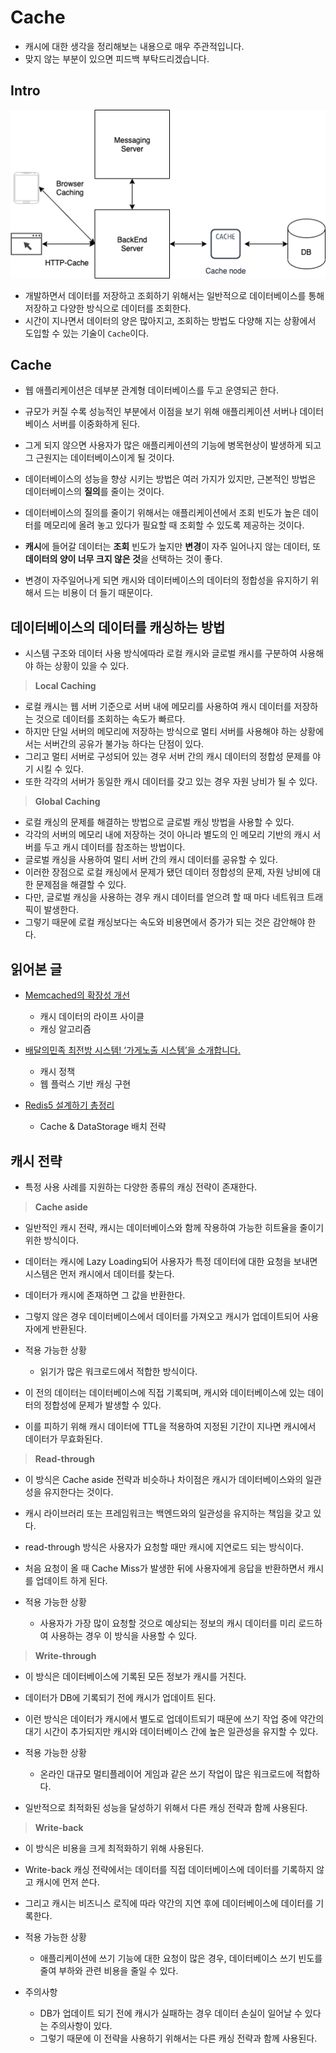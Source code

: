 # Cache

- 캐시에 대한 생각을 정리해보는 내용으로 매우 주관적입니다.
- 맞지 않는 부분이 있으면 피드백 부탁드리겠습니다.

## Intro

![애플리케이션에서 캐싱이 적용되는 다양한 상황](images/caching.png)

- 개발하면서 데이터를 저장하고 조회하기 위해서는 일반적으로 데이터베이스를 통해 저장하고 다양한 방식으로 데이터를 조회한다.
- 시간이 지나면서 데이터의 양은 많아지고, 조회하는 방법도 다양해 지는 상황에서 도입할 수 있는 기술이 `Cache`이다.

## Cache

- 웹 애플리케이션은 데부분 관계형 데이터베이스를 두고 운영되곤 한다.
- 규모가 커질 수록 성능적인 부분에서 이점을 보기 위해 애플리케이션 서버나 데이터베이스 서버를 이중화하게 된다.
- 그게 되지 않으면 사용자가 많은 애플리케이션의 기능에 병목현상이 발생하게 되고 그 근원지는 데이터베이스이게 될 것이다.

- 데이터베이스의 성능을 향상 시키는 방법은 여러 가지가 있지만, 근본적인 방법은 데이터베이스의 **질의**를 줄이는 것이다.
- 데이터베이스의 질의를 줄이기 위해서는 애플리케이션에서 조회 빈도가 높은 데이터를 메모리에 올려 놓고 있다가 필요할 때 조회할 수 있도록 제공하는 것이다.
- **캐시**에 들어갈 데이터는 **조회** 빈도가 높지만 **변경**이 자주 일어나지 않는 데이터, 또 **데이터의 양이 너무 크지 않은 것**을 선택하는 것이 좋다.

- 변경이 자주일어나게 되면 캐시와 데이터베이스의 데이터의 정합성을 유지하기 위해서 드는 비용이 더 들기 때문이다.

## 데이터베이스의 데이터를 캐싱하는 방법

- 시스템 구조와 데이터 사용 방식에따라 로컬 캐시와 글로벌 캐시를 구분하여 사용해야 하는 상황이 있을 수 있다.

> **Local Caching**

- 로컬 캐시는 웹 서버 기준으로 서버 내에 메모리를 사용하여 캐시 데이터를 저장하는 것으로 데이터를 조회하는 속도가 빠르다.
- 하지만 단일 서버의 메모리에 저장하는 방식으로 멀티 서버를 사용해야 하는 상황에서는 서버간의 공유가 불가능 하다는 단점이 있다.
- 그리고 멀티 서버로 구성되어 있는 경우 서버 간의 캐시 데이터의 정합성 문제를 야기 시킬 수 있다.
- 또한 각각의 서버가 동일한 캐시 데이터를 갖고 있는 경우 자원 낭비가 될 수 있다.

> **Global Caching**

- 로컬 캐싱의 문제를 해결하는 방법으로 글로벌 캐싱 방법을 사용할 수 있다.
- 각각의 서버의 메모리 내에 저장하는 것이 아니라 별도의 인 메모리 기반의 캐시 서버를 두고 캐시 데이터를 참조하는 방법이다.
- 글로벌 캐싱을 사용하여 멀티 서버 간의 캐시 데이터를 공유할 수 있다.
- 이러한 장점으로 로컬 캐싱에서 문제가 됐던 데이터 정합성의 문제, 자원 낭비에 대한 문제점을 해결할 수 있다.
- 다만, 글로벌 캐싱을 사용하는 경우 캐시 데이터를 얻으려 할 때 마다 네트워크 트래픽이 발생한다.
- 그렇기 때문에 로컬 캐싱보다는 속도와 비용면에서 증가가 되는 것은 감안해야 한다.

## 읽어본 글

- [Memcached의 확장성 개선](https://d2.naver.com/helloworld/151047)
	- 캐시 데이터의 라이프 사이클
	- 캐싱 알고리즘

- [배달의민족 최전방 시스템! ‘가게노출 시스템’을 소개합니다.](https://techblog.woowahan.com/2667/)
	- 캐시 정책
	- 웹 플럭스 기반 캐싱 구현

- [Redis5 설계하기 총정리](https://waspro.tistory.com/697)
	- Cache & DataStorage 배치 전략

## 캐시 전략

- 특정 사용 사례를 지원하는 다양한 종류의 캐싱 전략이 존재한다.

> **Cache aside**

- 일반적인 캐시 전략, 캐시는 데이터베이스와 함께 작용하여 가능한 히트율을 줄이기 위한 방식이다.
- 데이터는 캐시에 Lazy Loading되어 사용자가 특정 데이터에 대한 요청을 보내면 시스템은 먼저 캐시에서 데이터를 찾는다.
- 데이터가 캐시에 존재하면 그 값을 반환한다.
- 그렇지 않은 경우 데이터베이스에서 데이터를 가져오고 캐시가 업데이트되어 사용자에게 반환된다.

- 적용 가능한 상황
	- 읽기가 많은 워크로드에서 적합한 방식이다.

- 이 전의 데이터는 데이터베이스에 직접 기록되며, 캐시와 데이터베이스에 있는 데이터의 정합성에 문제가 발생할 수 있다.
- 이를 피하기 위해 캐시 데이터에 TTL을 적용하여 지정된 기간이 지나면 캐시에서 데이터가 무효화된다.

> **Read-through**

- 이 방식은 Cache aside 전략과 비슷하나 차이점은 캐시가 데이터베이스와의 일관성을 유지한다는 것이다.
- 캐시 라이브러리 또는 프레임워크는 백엔드와의 일관성을 유지하는 책임을 갖고 있다.
- read-through 방식은 사용자가 요청할 때만 캐시에 지연로드 되는 방식이다.
- 처음 요청이 올 때 Cache Miss가 발생한 뒤에 사용자에게 응답을 반환하면서 캐시를 업데이트 하게 된다.

- 적용 가능한 상황
	- 사용자가 가장 많이 요청할 것으로 예상되는 정보의 캐시 데이터를 미리 로드하여 사용하는 경우 이 방식을 사용할 수 있다.

> **Write-through**

- 이 방식은 데이터베이스에 기록된 모든 정보가 캐시를 거친다.
- 데이터가 DB에 기록되기 전에 캐시가 업데이트 된다.
- 이런 방식은 데이터가 캐시에서 별도로 업데이트되기 때문에 쓰기 작업 중에 약간의 대기 시간이 추가되지만 캐시와 데이터베이스 간에 높은 일관성을 유지할 수 있다.

- 적용 가능한 상황
	- 온라인 대규모 멀티플레이어 게임과 같은 쓰기 작업이 많은 워크로드에 적합하다.

- 일반적으로 최적화된 성능을 달성하기 위해서 다른 캐싱 전략과 함께 사용된다.

> **Write-back**

- 이 방식은 비용을 크게 최적화하기 위해 사용된다.
- Write-back 캐싱 전략에서는 데이터를 직접 데이터베이스에 데이터를 기록하지 않고 캐시에 먼저 쓴다.
- 그리고 캐시는 비즈니스 로직에 따라 약간의 지연 후에 데이터베이스에 데이터를 기록한다.

- 적용 가능한 상황
	- 애플리케이션에 쓰기 기능에 대한 요청이 많은 경우, 데이터베이스 쓰기 빈도를 줄여 부하와 관련 비용을 줄일 수 있다.

- 주의사항
	- DB가 업데이트 되기 전에 캐시가 실패하는 경우 데이터 손실이 일어날 수 있다는 주의사항이 있다.
	- 그렇기 때문에 이 전략을 사용하기 위해서는 다른 캐싱 전략과 함께 사용된다.
